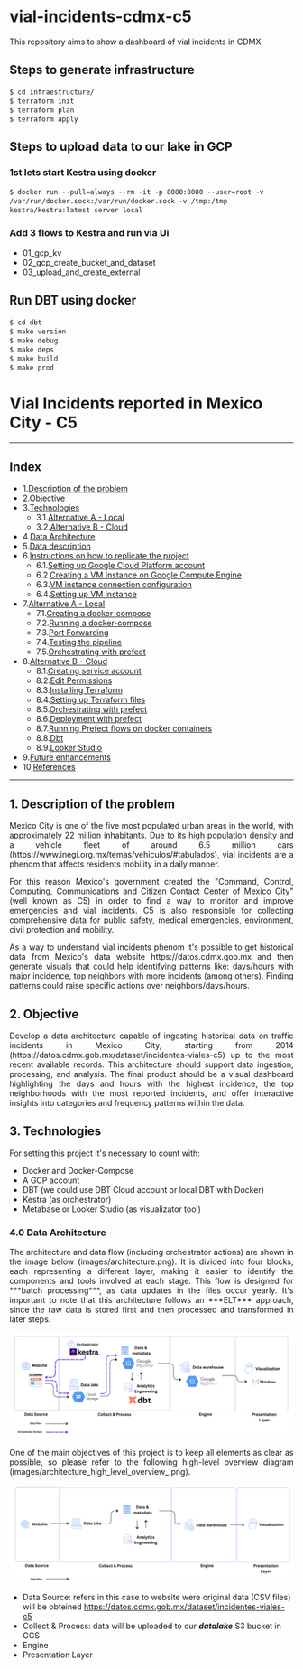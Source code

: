 # vial-incidents-cdmx-c5
This repository aims to show a dashboard of vial incidents in CDMX


## Steps to generate infrastructure
```
$ cd infraestructure/
$ terraform init
$ terraform plan
$ terraform apply
```

## Steps to upload data to our lake in GCP
### 1st lets start Kestra using docker
```
$ docker run --pull=always --rm -it -p 8080:8080 --user=root -v /var/run/docker.sock:/var/run/docker.sock -v /tmp:/tmp kestra/kestra:latest server local
```

### Add 3 flows to Kestra and run via Ui
- 01_gcp_kv
- 02_gcp_create_bucket_and_dataset
- 03_upload_and_create_external

## Run DBT using docker
```
$ cd dbt
$ make version
$ make debug
$ make deps
$ make build
$ make prod
```






# Vial Incidents reported in Mexico City - C5

---
## Index

- 1.[Description of the problem](#1-description-of-the-problem)
- 2.[Objective](#2-objective)
- 3.[Technologies](#3-technologies)
  - 3.1.[Alternative A - Local](#31-alternative-a---local)
  - 3.2.[Alternative B - Cloud](#32-alternative-b---cloud)
- 4.[Data Architecture](#4-data-architecture)
- 5.[Data description](#5-data-description)
- 6.[Instructions on how to replicate the project](#6-instructions-on-how-to-replicate-the-project)
  - 6.1.[Setting up Google Cloud Platform account](#61-setting-up-google-cloud-platform-account)
  - 6.2.[Creating a VM Instance on Google Compute Engine](#62-creating-a-vm-instance-on-google-compute-engine)
  - 6.3.[VM instance connection configuration](#63-vm-instance-connection-configuration)
  - 6.4.[Setting up VM instance](#64-setting-up-vm-instance)
- 7.[Alternative A - Local](#7-alternative-a---local)
  - 7.1.[Creating a docker-compose](#71-creating-a-docker-compose)
  - 7.2.[Running a docker-compose](#72-running-a-docker-compose)
  - 7.3.[Port Forwarding](#73-port-forwarding)
  - 7.4.[Testing the pipeline](#74-testing-the-pipeline)
  - 7.5.[Orchestrating with prefect](#75-orchestrating-with-prefect)
- 8.[Alternative B - Cloud](#8-alternative-b---cloud)
  - 8.1.[Creating service account](#81-creating-service-account)
  - 8.2.[Edit Permissions](#82-edit-permissions)
  - 8.3.[Installing Terraform](#83-installing-terraform)
  - 8.4.[Setting up Terraform files](#84-setting-up-terraform-files)
  - 8.5.[Orchestrating with prefect](#85-orchestrating-with-prefect)
  - 8.6.[Deployment with prefect](#86-deployment-with-prefect)
  - 8.7.[Running Prefect flows on docker containers](#87-running-prefect-flows-on-docker-containers)
  - 8.8.[Dbt](#88-dbt)
  - 8.9.[Looker Studio](#89-looker-studio)
- 9.[Future enhancements ](#9-future-enhancements)
- 10.[References](#10-references)
---

## 1. Description of the problem

<p align="justify">
Mexico City is one of the five most populated urban areas in the world, with approximately 22 million inhabitants. Due to its high population density and a vehicle fleet of around 6.5 million cars (https://www.inegi.org.mx/temas/vehiculos/#tabulados), vial incidents are a phenom that affects residents mobility in a daily manner. 
</p>

<p align="justify">
For this reason Mexico's government created the "Command, Control, Computing, Communications and Citizen Contact Center of Mexico City" (well known as C5) in order to find a way to monitor and improve emergencies and vial incidents. C5 is also responsible for collecting comprehensive data for public safety, medical emergencies, environment, civil protection and mobility. 
</p>

<p align="justify">
As a way to understand vial incidents phenom it's possible to get historical data from Mexico's data website https://datos.cdmx.gob.mx and then generate visuals that could help identifying patterns like: days/hours with major incidence, top neighbors with more incidents (among others). Finding patterns could raise specific actions over neighbors/days/hours.
</p>

## 2. Objective

<p align="justify">
Develop a data architecture capable of ingesting historical data on traffic incidents in Mexico City, starting from 2014 (https://datos.cdmx.gob.mx/dataset/incidentes-viales-c5) up to the most recent available records. This architecture should support data ingestion, processing, and analysis. The final product should be a visual dashboard highlighting the days and hours with the highest incidence, the top neighborhoods with the most reported incidents, and offer interactive insights into categories and frequency patterns within the data.
</p>

## 3. Technologies

For setting this project it's necessary to count with:

- Docker and Docker-Compose
- A GCP account
- DBT (we could use DBT Cloud account or local DBT with Docker)
- Kestra (as orchestrator)
- Metabase or Looker Studio (as visualizator tool)

### 4.0 Data Architecture

<p align="justify">
The architecture and data flow (including orchestrator actions) are shown in the image below (images/architecture.png).
It is divided into four blocks, each representing a different layer, making it easier to identify the components and tools involved at each stage.
This flow is designed for ***batch processing***, as data updates in the files occur yearly.
It's important to note that this architecture follows an ***ELT*** approach, since the raw data is stored first and then processed and transformed in later steps.
</p>

<p align="center">
  <img src="images\architecture.png">
</p>

<p align="justify">
One of the main objectives of this project is to keep all elements as clear as possible, so please refer to the following high-level overview diagram (images/architecture_high_level_overview_.png).
</p>

<p align="center">
  <img src="images\architecture_high_level_overview_diagram.png">
</p>

* Data Source: refers in this case to website were original data (CSV files) will be obteined https://datos.cdmx.gob.mx/dataset/incidentes-viales-c5
* Collect & Process: data will be uploaded to our ***datalake*** S3 bucket in GCS 
* Engine
* Presentation Layer
